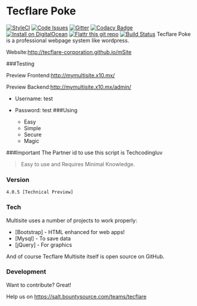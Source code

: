 # Tecflare Poke

[![StyleCI](https://styleci.io/repos/52529036/shield)](https://styleci.io/repos/52529036)
[![Code Issues](https://www.quantifiedcode.com/api/v1/project/901eaa2be4934f6a89a4ef874ee28239/badge.svg)](https://www.quantifiedcode.com/app/project/901eaa2be4934f6a89a4ef874ee28239)
[![Gitter](https://badges.gitter.im/Join%20Chat.svg)](https://gitter.im/Tecflare-Corporation/mSite?utm_source=badge&utm_medium=badge&utm_campaign=pr-badge)
[![Codacy Badge](https://api.codacy.com/project/badge/grade/80d424e7f98749549cc314b4fc827abd)](https://www.codacy.com/app/dodiaraculus/mSite)
[![Install on DigitalOcean](http://doinstall.bearbin.net/button.svg)](http://doinstall.bearbin.net/install?url=https://github.com/alwaysontop617/Better-WebSite/
)
[![Flattr this git repo](http://api.flattr.com/button/flattr-badge-large.png)](https://flattr.com/profile/dodiaraculus17)
[![Build Status](https://travis-ci.org/alwaysontop617/Better-WebSite.svg?branch=master)](https://travis-ci.org/alwaysontop617/Better-WebSite)
Tecflare Poke is a professional webpage system like wordpress.

Website:http://tecflare-corporation.github.io/mSite

###Testing 

Preview Frontend:http://mymultisite.x10.mx/

Preview Backend:http://mymultisite.x10.mx/admin/

- Username: test
- Password: test
###Using

  - Easy
  - Simple
  - Secure
  - Magic

###Important
The Partner id to use this script is Techcodingluv

>Easy to use and Requires Minimal Knowledge.


### Version
```
4.0.5 [Technical Preview]
```

### Tech

Multisite uses a number of projects to work properly:

* [Bootstrap] - HTML enhanced for web apps!
* [Mysql] - To save data
* [jQuery] - For graphics

And of course Tecflare Multisite itself is open source on GitHub.

### Development

Want to contribute? Great!

Help us on https://salt.bountysource.com/teams/tecflare





